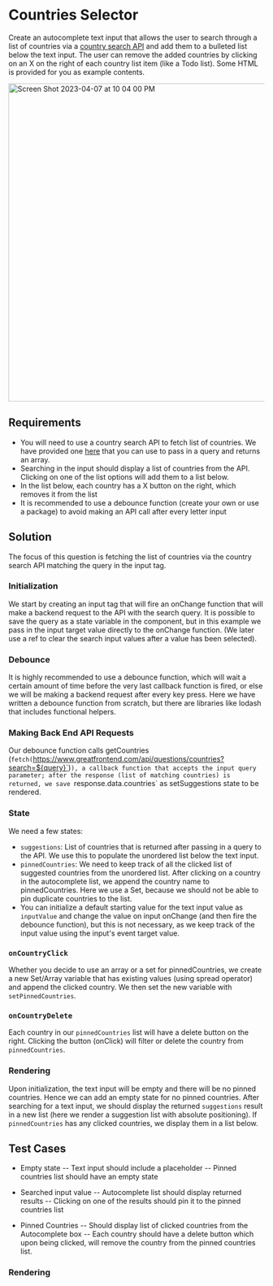 # Countries Selector

Create an autocomplete text input that allows the user to search through a list of countries via a [country search API](https://www.greatfrontend.com/api/questions/countries?search=A) and add them to a bulleted list below the text input. The user can remove the added countries by clicking on an X on the right of each country list item (like a Todo list). Some HTML is provided for you as example contents.

<img width="626" alt="Screen Shot 2023-04-07 at 10 04 00 PM" src="https://user-images.githubusercontent.com/7784705/230704147-e2dd6aae-a718-4357-9a55-16a6c7d29d1f.png">

## Requirements

- You will need to use a country search API to fetch list of countries. We have provided one [here](https://www.greatfrontend.com/api/questions/countries?search=A) that you can use to pass in a query and returns an array.
- Searching in the input should display a list of countries from the API. Clicking on one of the list options will add them to a list below.
- In the list below, each country has a X button on the right, which removes it from the list
- It is recommended to use a debounce function (create your own or use a package) to avoid making an API call after every letter input

## Solution
The focus of this question is fetching the list of countries via the country search API matching the query in the input tag.

### Initialization
We start by creating an input tag that will fire an onChange function that will make a backend request to the API with the search query. It is possible to save the query as a state variable in the component, but in this example we pass in the input target value directly to the onChange function. (We later use a ref to clear the search input values after a value has been selected). 

### Debounce
It is highly recommended to use a debounce function, which will wait a certain amount of time before the very last callback function is fired, or else we will be making a backend request after every key press. Here we have written a debounce function from scratch, but there are libraries like lodash that includes functional helpers.


### Making Back End API Requests
Our debounce function calls getCountries (`fetch(`https://www.greatfrontend.com/api/questions/countries?search=${query}`)`), a callback function that accepts the input query parameter; after the response (list of matching countries) is returned, we save `response.data.countries` as setSuggestions state to be rendered.

### State
We need a few states:
- `suggestions`: List of countries that is returned after passing in a query to the API. We use this to populate the unordered list below the text input.
- `pinnedCountries`: We need to keep track of all the clicked list of suggested countries from the unordered list. After clicking on a country in the autocomplete list, we append the country name to pinnedCountries. Here we use a Set, because we should not be able to pin duplicate countries to the list.
- You can initialize a default starting value for the text input value as `inputValue` and change the value on input onChange (and then fire the debounce function), but this is not necessary, as we keep track of the input value using the input's event target value.

### `onCountryClick`
Whether you decide to use an array or a set for pinnedCountries, we create a new Set/Array variable that has existing values (using spread operator) and append the clicked country. We then set the new variable with `setPinnedCountries`.

### `onCountryDelete`
Each country in our `pinnedCountries` list will have a delete button on the right. Clicking the button (onClick) will filter or delete the country from `pinnedCountries`.

### Rendering
Upon initialization, the text input will be empty and there will be no pinned countries. Hence we can add an empty state for no pinned countries. After searching for a text input, we should display the returned `suggestions` result in a new list (here we render a suggestion list with absolute positioning).
If `pinnedCountries` has any clicked countries, we display them in a list below.

## Test Cases
- Empty state
-- Text input should include a placeholder
-- Pinned countries list should have an empty state

- Searched input value
-- Autocomplete list should display returned results
-- Clicking on one of the results should pin it to the pinned countries list

- Pinned Countries
-- Should display list of clicked countries from the Autocomplete box
-- Each country should have a delete button which upon being clicked, will remove the country from the pinned countries list.

### Rendering
